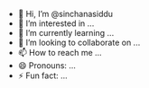 - 👋 Hi, I’m @sinchanasiddu
- 👀 I’m interested in ...
- 🌱 I’m currently learning ...
- 💞️ I’m looking to collaborate on ...
- 📫 How to reach me ...
- 😄 Pronouns: ...
- ⚡ Fun fact: ...

<!---
sinchanasiddu/sinchanasiddu is a ✨ special ✨ repository because its `README.md` (this file) appears on your GitHub profile.
You can click the Preview link to take a look at your changes.
--->
